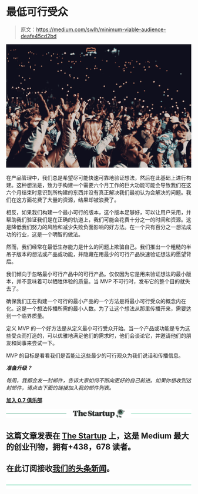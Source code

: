 # 最低可行受众

> 原文：<https://medium.com/swlh/minimum-viable-audience-deafe45cd2bd>

![](img/f26031aca429669470688b619eb7a37d.png)

在产品管理中，我们总是希望尽可能快速可靠地验证想法，然后在此基础上进行构建。这种想法是，致力于构建一个需要六个月工作的巨大功能可能会导致我们在这六个月结束时意识到所构建的东西并没有真正解决我们最初认为会解决的问题。我们在这方面花费了大量的资源，结果却被浪费了。

相反，如果我们构建一个最小可行的版本，这个版本足够好，可以让用户采用，并帮助我们验证我们是在正确的轨道上，我们可能会花费十分之一的时间和资源。这是降低我们努力的风险和减少失败负面影响的好方法。在一个只有百分之一想法成功的行业，这是一个明智的做法。

然而，我们经常在最低生存能力是什么的问题上欺骗自己。我们推出一个粗糙的半吊子版本的想法或产品或功能，并隐藏在用最少的可行产品快速验证想法的愿望背后。

我们倾向于忽略最小可行产品中的可行产品。仅仅因为它是用来验证想法的最小版本，并不意味着可以牺牲体验的质量。当 MVP 不可行时，发布它的整个目的就失去了。

确保我们正在构建一个可行的最小产品的一个方法是将最小可行受众的概念内在化。这是一个想法传播所需的最小人数。为了让这个想法从那里传播开来，需要达到一个临界质量。

定义 MVP 的一个好方法是从定义最小可行受众开始。当一个产品或功能是专为这些受众而打造的，可以优雅地满足他们的需求时，他们会谈论它，并邀请他们的朋友和同事来尝试一下。

MVP 的目标是看看我们是否能让这些最少的可行观众为我们说话和传播信息。

***准备升级？***

*每周，我都会发一封邮件，告诉大家如何不断向更好的自己前进。如果你想收到这封邮件，请点击下面的链接加入我的邮件列表。*

[**加入 0.7 俱乐部**](http://eepurl.com/gcPTGn)

[![](img/308a8d84fb9b2fab43d66c117fcc4bb4.png)](https://medium.com/swlh)

## 这篇文章发表在 [The Startup](https://medium.com/swlh) 上，这是 Medium 最大的创业刊物，拥有+438，678 读者。

## 在此订阅接收[我们的头条新闻](https://growthsupply.com/the-startup-newsletter/)。

[![](img/b0164736ea17a63403e660de5dedf91a.png)](https://medium.com/swlh)